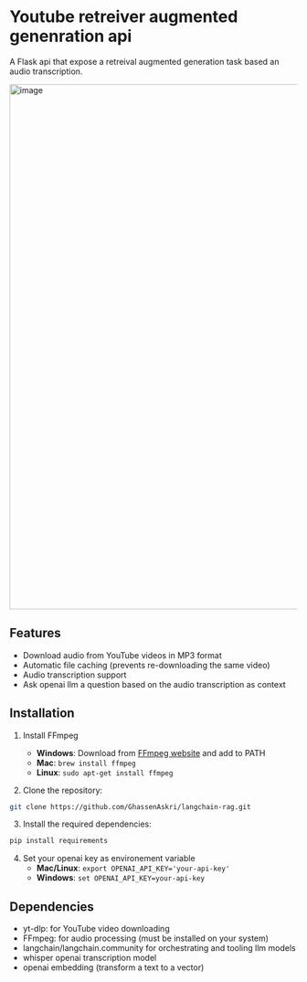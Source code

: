 # Youtube retreiver augmented genenration api 

A Flask api that expose a retreival augmented generation task based an audio transcription.

<img width="919" alt="image" src="https://github.com/user-attachments/assets/43caafe4-6fc6-4f3e-80f0-8dec670e5fab" />


## Features

- Download audio from YouTube videos in MP3 format
- Automatic file caching (prevents re-downloading the same video)
- Audio transcription support
- Ask openai llm a question based on the audio transcription as context 

## Installation

1. Install FFmpeg
    - **Windows**: Download from [FFmpeg website](https://ffmpeg.org/download.html) and add to PATH
    - **Mac**: `brew install ffmpeg`
    - **Linux**: `sudo apt-get install ffmpeg`

2. Clone the repository:
```bash
git clone https://github.com/GhassenAskri/langchain-rag.git
```
3. Install the required dependencies:
```bash
pip install requirements
```
4. Set your openai key as environement variable
    - **Mac/Linux**: `export OPENAI_API_KEY='your-api-key'`
    - **Windows**: `set OPENAI_API_KEY=your-api-key`


## Dependencies

- yt-dlp: for YouTube video downloading
- FFmpeg: for audio processing (must be installed on your system)
- langchain/langchain.community for orchestrating and tooling llm models
- whisper openai transcription model
- openai embedding (transform a text to a vector)




